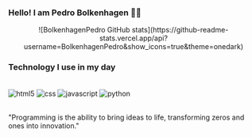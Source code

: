 
### Hello! I am Pedro Bolkenhagen 👋🏻

<center>![BolkenhagenPedro GitHub stats](https://github-readme-stats.vercel.app/api?username=BolkenhagenPedro&show_icons=true&theme=onedark)</center>

### Technology I use in my day

<div style="display> inline_block"><br/>
    <img align="center" alt="html5" src="https://img.shields.io/badge/HTML5-E34F26?style=for-the-badge&logo=html5&logoColor=white">
    <img align="center" alt="css" src="https://img.shields.io/badge/CSS3-1572B6?style=for-the-badge&logo=css3&logoColor=white">
    <img align="center" alt="javascript" src="https://img.shields.io/badge/JavaScript-F7DF1E?style=for-the-badge&logo=javascript&logoColor=black">
    <img align="center" alt="python" src="https://img.shields.io/badge/Python-14354C?style=for-the-badge&logo=python&logoColor=white">
</div><br/>

"Programming is the ability to bring ideas to life, transforming zeros and ones into innovation."

